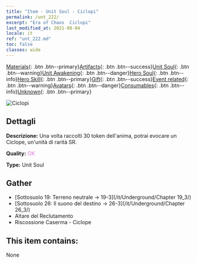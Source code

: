 ```yaml
---
title: "Item - Unit Soul - Ciclopi"
permalink: /unt_222/
excerpt: "Era of Chaos  Ciclopi"
last_modified_at: 2021-08-04
locale: it
ref: "unt_222.md"
toc: false
classes: wide
---
```

 [Materials](/ItemsIT/){: .btn .btn--primary}[Artifacts](/ItemsIT/Artifacts/){: .btn .btn--success}[Unit Soul](/ItemsIT/UnitSoul/){: .btn .btn--warning}[Unit Awakening](/ItemsIT/UnitAwakening/){: .btn .btn--danger}[Hero Soul](/ItemsIT/HeroSoul/){: .btn .btn--info}[Hero Skill](/ItemsIT/HeroSkill/){: .btn .btn--primary}[Gift](/ItemsIT/Gift/){: .btn .btn--success}[Event related](/ItemsIT/Events/){: .btn .btn--warning}[Avatars](/ItemsIT/Avatars/){: .btn .btn--danger}[Consumables](/ItemsIT/Consumables/){: .btn .btn--info}[Unknown](/ItemsIT/Unknown/){: .btn .btn--primary}

 ![Ciclopi](/images/u/ti_duyanjuren.jpg)

## Dettagli
 **Descrizione:** Una volta raccolti 30 token dell'anima, potrai evocare un Ciclope, un'unità di rarità SR.

 **Quality:** <span style="color: #DA70D6">OK</span>

 **Type:** Unit Soul

## Gather

*    [Sottosuolo 19: Terreno neutrale -> 19-3](/it/Underground/Chapter 19_3/) 
*    [Sottosuolo 26: Il suono del destino -> 26-3](/it/Underground/Chapter 26_3/) 
*    Altare del Reclutamento 
*    Riscossione Caserma - Ciclope 

## This item contains:

  None

